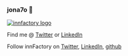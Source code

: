 ### jona7o 👋

[![innfactory logo][logo]](https://innfactory.de)

Find me @ [Twitter](https://twitter.com/jona7o) or [LinkedIn](https://www.linkedin.com/in/jona7o/)

Follow innFactory on [Twitter](https://twitter.com/innFactoryGmbH), [LinkedIn](https://www.linkedin.com/company/innfactory/), [github](https://github.com/innFactory)


[logo]: https://innfactory.de/wp-content/uploads/2020/01/innFactory_web_1x.png "innFactory Logo"
